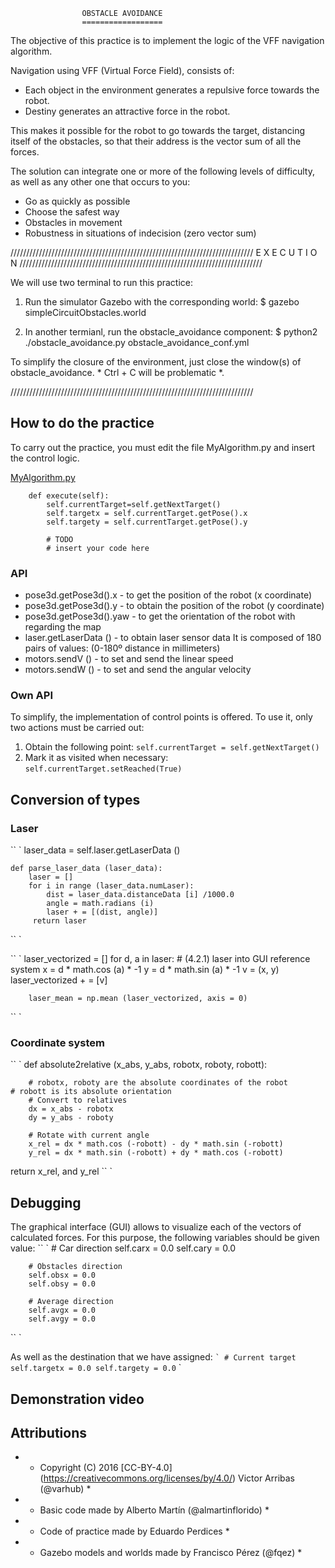                     OBSTACLE AVOIDANCE
                    ==================

The objective of this practice is to implement the logic of the VFF navigation
algorithm.

Navigation using VFF (Virtual Force Field), consists of:
- Each object in the environment generates a repulsive force towards the robot.
- Destiny generates an attractive force in the robot.

This makes it possible for the robot to go towards the target, distancing itself
of the obstacles, so that their address is the vector sum of
all the forces.

The solution can integrate one or more of the following levels
of difficulty, as well as any other one that occurs to you:
* Go as quickly as possible
* Choose the safest way
* Obstacles in movement
* Robustness in situations of indecision (zero vector sum)


/////////////////////////////////////////////////////////////////////////////
                         E X E C U T I O N
/////////////////////////////////////////////////////////////////////////////

We will use two terminal to run this practice:

1. Run the simulator Gazebo with the corresponding world:
$ gazebo simpleCircuitObstacles.world

2. In another termianl, run the obstacle_avoidance component:
$ python2 ./obstacle_avoidance.py obstacle_avoidance_conf.yml


To simplify the closure of the environment, just close the
window(s) of obstacle_avoidance. * Ctrl + C will be problematic *.

/////////////////////////////////////////////////////////////////////////////

## How to do the practice
To carry out the practice, you must edit the file MyAlgorithm.py and
insert the control logic.

[MyAlgorithm.py](MyAlgorithm.py#L121)
```
    def execute(self):
        self.currentTarget=self.getNextTarget()
        self.targetx = self.currentTarget.getPose().x
        self.targety = self.currentTarget.getPose().y

        # TODO
        # insert your code here
```

### API
* pose3d.getPose3d().x - to get the position of the robot (x coordinate)
* pose3d.getPose3d().y - to obtain the position of the robot (y coordinate)
* pose3d.getPose3d().yaw - to get the orientation of the robot with
  regarding the map
* laser.getLaserData () - to obtain laser sensor data
  It is composed of 180 pairs of values: (0-180º distance in millimeters)
* motors.sendV () - to set and send the linear speed
* motors.sendW () - to set and send the angular velocity

### Own API
To simplify, the implementation of control points is offered.
To use it, only two actions must be carried out:
1. Obtain the following point:
   `self.currentTarget = self.getNextTarget()`
2. Mark it as visited when necessary:
   `self.currentTarget.setReached(True)`


## Conversion of types
### Laser
`` `
    laser_data = self.laser.getLaserData ()

    def parse_laser_data (laser_data):
        laser = []
        for i in range (laser_data.numLaser):
            dist = laser_data.distanceData [i] /1000.0
            angle = math.radians (i)
            laser + = [(dist, angle)]
         return laser
`` `

`` `
        laser_vectorized = []
        for d, a in laser:
            # (4.2.1) laser into GUI reference system
            x = d * math.cos (a) * -1
            y = d * math.sin (a) * -1
            v = (x, y)
            laser_vectorized + = [v]

        laser_mean = np.mean (laser_vectorized, axis = 0)
`` `

### Coordinate system
`` `
    def absolute2relative (x_abs, y_abs, robotx, roboty, robott):
    
        # robotx, roboty are the absolute coordinates of the robot
	# robott is its absolute orientation
        # Convert to relatives
        dx = x_abs - robotx
        dy = y_abs - roboty

        # Rotate with current angle
        x_rel = dx * math.cos (-robott) - dy * math.sin (-robott)
        y_rel = dx * math.sin (-robott) + dy * math.cos (-robott)

return x_rel, and y_rel
`` `


## Debugging
The graphical interface (GUI) allows to visualize each of the vectors of
calculated forces. For this purpose, the following variables should be given 
value:
`` `
        # Car direction
        self.carx = 0.0
        self.cary = 0.0

        # Obstacles direction
        self.obsx = 0.0
        self.obsy = 0.0

        # Average direction
        self.avgx = 0.0
        self.avgy = 0.0
`` `

As well as the destination that we have assigned:
`` `
        # Current target
        self.targetx = 0.0
        self.targety = 0.0
`` `

## Demonstration video


## Attributions
* * Copyright (C) 2016 [CC-BY-4.0] (https://creativecommons.org/licenses/by/4.0/) Victor Arribas (@varhub) *

* * Basic code made by Alberto Martín (@almartinflorido) *
* * Code of practice made by Eduardo Perdices *
* * Gazebo models and worlds made by Francisco Pérez (@fqez) *

